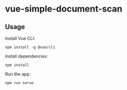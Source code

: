 # vue-simple-document-scan

## Usage
Install Vue CLI:

```
npm install -g @vue/cli
```

Install dependencies:

```
npm install
```

Run the app:

```
npm run serve
```

